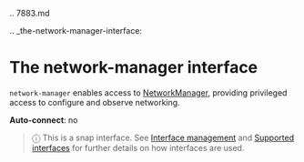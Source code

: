 .. 7883.md

.. _the-network-manager-interface:

# The network-manager interface

`network-manager` enables access to [NetworkManager](https://docs.ubuntu.com/core/en/stacks/network/network-manager/docs/), providing privileged access to configure and observe networking.

**Auto-connect**: no

> ⓘ  This is a snap interface. See [Interface management](interface-management.md) and [Supported interfaces](supported-interfaces.md) for further details on how interfaces are used.